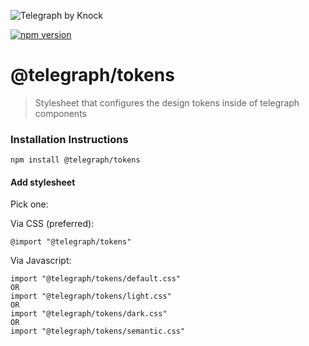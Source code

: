 ![Telegraph by Knock](https://github.com/knocklabs/telegraph/assets/29106675/9b5022e3-b02c-4582-ba57-3d6171e45e44)

[![npm version](https://img.shields.io/npm/v/@telegraph/tokens.svg)](https://www.npmjs.com/package/@telegraph/tokens)

# @telegraph/tokens
> Stylesheet that configures the design tokens inside of telegraph components


### Installation Instructions

```
npm install @telegraph/tokens
```


#### Add stylesheet
Pick one:

Via CSS (preferred):
```
@import "@telegraph/tokens"
```

Via Javascript:
```
import "@telegraph/tokens/default.css"
OR
import "@telegraph/tokens/light.css"
OR
import "@telegraph/tokens/dark.css"
OR
import "@telegraph/tokens/semantic.css"
```


